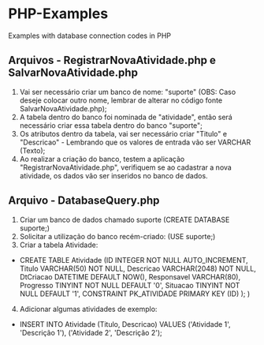 # PHP-Examples
Examples with database connection codes in PHP

## Arquivos - RegistrarNovaAtividade.php e SalvarNovaAtividade.php
1. Vai ser necessário criar um banco de nome: "suporte" (OBS: Caso deseje colocar outro nome, lembrar de alterar no código fonte SalvarNovaAtividade.php);
2. A tabela dentro do banco foi nominada de "atividade", então será necessário criar essa tabela dentro do banco "suporte";
3. Os atributos dentro da tabela, vai ser necessário criar "Titulo" e "Descricao" - Lembrando que os valores de entrada vão ser VARCHAR (Texto);
4. Ao realizar a criação do banco, testem a aplicação "RegistrarNovaAtividade.php", verifiquem se ao cadastrar a nova atividade, os dados vão ser inseridos no banco de dados.

## Arquivo - DatabaseQuery.php
1. Criar um banco de dados chamado suporte (CREATE DATABASE suporte;)
2. Solicitar a utilização do banco recém-criado: (USE suporte;)
3. Criar a tabela Atividade:
* CREATE TABLE Atividade (ID INTEGER NOT NULL AUTO_INCREMENT, Titulo VARCHAR(50) NOT NULL, Descricao VARCHAR(2048) NOT NULL, DtCriacao DATETIME DEFAULT NOW(), Responsavel VARCHAR(80), Progresso TINYINT NOT NULL DEFAULT '0', Situacao TINYINT NOT NULL DEFAULT '1', CONSTRAINT PK_ATIVIDADE PRIMARY KEY (ID) ); )
4. Adicionar algumas atividades de exemplo:
* INSERT INTO Atividade (Titulo, Descricao) VALUES ('Atividade 1', 'Descrição 1'), ('Atividade 2', 'Descrição 2');
